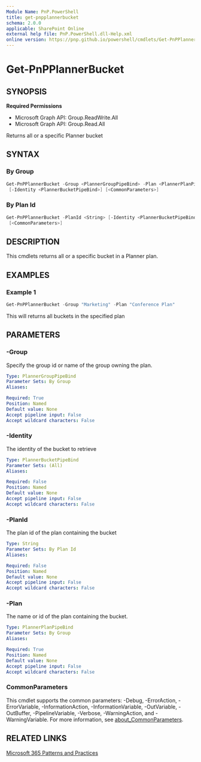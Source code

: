 ```yaml
---
Module Name: PnP.PowerShell
title: get-pnpplannerbucket
schema: 2.0.0
applicable: SharePoint Online
external help file: PnP.PowerShell.dll-Help.xml
online version: https://pnp.github.io/powershell/cmdlets/Get-PnPPlannerBucket.html
---
```

 
# Get-PnPPlannerBucket

## SYNOPSIS

**Required Permissions**

  * Microsoft Graph API: Group.ReadWrite.All
  * Microsoft Graph API: Group.Read.All

Returns all or a specific Planner bucket

## SYNTAX

### By Group
```powershell
Get-PnPPlannerBucket -Group <PlannerGroupPipeBind> -Plan <PlannerPlanPipeBind>
 [-Identity <PlannerBucketPipeBind>] [<CommonParameters>]
```

### By Plan Id
```powershell
Get-PnPPlannerBucket -PlanId <String> [-Identity <PlannerBucketPipeBind>] 
 [<CommonParameters>]
```

## DESCRIPTION
This cmdlets returns all or a specific bucket in a Planner plan.

## EXAMPLES

### Example 1
```powershell
Get-PnPPlannerBucket -Group "Marketing" -Plan "Conference Plan"
```

This will returns all buckets in the specified plan

## PARAMETERS


### -Group
Specify the group id or name of the group owning the plan.

```yaml
Type: PlannerGroupPipeBind
Parameter Sets: By Group
Aliases:

Required: True
Position: Named
Default value: None
Accept pipeline input: False
Accept wildcard characters: False
```

### -Identity
The identity of the bucket to retrieve

```yaml
Type: PlannerBucketPipeBind
Parameter Sets: (All)
Aliases:

Required: False
Position: Named
Default value: None
Accept pipeline input: False
Accept wildcard characters: False
```

### -PlanId
The plan id of the plan containing the bucket

```yaml
Type: String
Parameter Sets: By Plan Id
Aliases:

Required: False
Position: Named
Default value: None
Accept pipeline input: False
Accept wildcard characters: False
```

### -Plan
The name or id of the plan containing the bucket.

```yaml
Type: PlannerPlanPipeBind
Parameter Sets: By Group
Aliases:

Required: True
Position: Named
Default value: None
Accept pipeline input: False
Accept wildcard characters: False
```

### CommonParameters
This cmdlet supports the common parameters: -Debug, -ErrorAction, -ErrorVariable, -InformationAction, -InformationVariable, -OutVariable, -OutBuffer, -PipelineVariable, -Verbose, -WarningAction, and -WarningVariable. For more information, see [about_CommonParameters](http://go.microsoft.com/fwlink/?LinkID=113216).

## RELATED LINKS

[Microsoft 365 Patterns and Practices](https://aka.ms/m365pnp)

